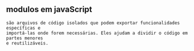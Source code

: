 ## modulos em javaScript
    são arquivos de código isolados que podem exportar funcionalidades específicas e 
    importá-las onde forem necessárias. Eles ajudam a dividir o código em partes menores
    e reutilizáveis.
    